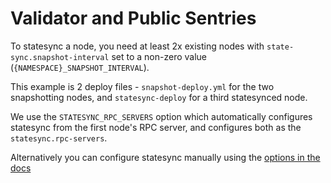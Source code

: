 # Validator and Public Sentries

To statesync a node, you need at least 2x existing nodes with `state-sync.snapshot-interval` set to a non-zero value (`{NAMESPACE}_SNAPSHOT_INTERVAL`). 

This example is 2 deploy files - `snapshot-deploy.yml` for the two snapshotting nodes, and `statesync-deploy` for a third statesynced node. 

We use the `STATESYNC_RPC_SERVERS` option which automatically configures statesync from the first node's RPC server, and configures both as the `statesync.rpc-servers`.

Alternatively you can configure statesync manually using the [options in the docs](/README.md#Statesync)

